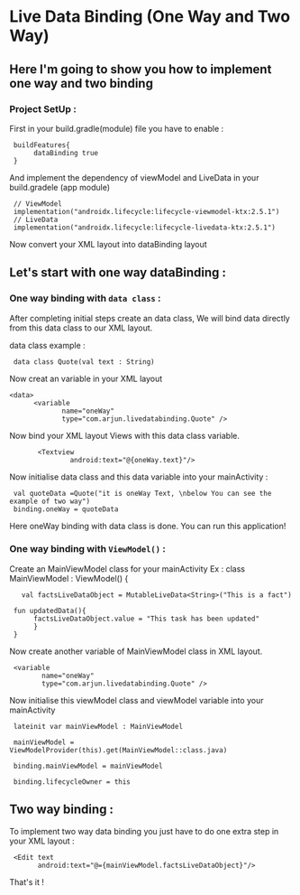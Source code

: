 # Live Data Binding (One Way and Two Way)

## Here I'm going to show you how to implement one way and two binding

### Project SetUp : 

First in your build.gradle(module) file you have to enable :

     buildFeatures{
          dataBinding true
     }


And implement the dependency of viewModel and LiveData in your build.gradele (app module)

     // ViewModel   
     implementation("androidx.lifecycle:lifecycle-viewmodel-ktx:2.5.1")
     // LiveData    
     implementation("androidx.lifecycle:lifecycle-livedata-ktx:2.5.1")

Now convert your XML layout into dataBinding layout

## Let's start with one way dataBinding :

### One way binding with `data class` :

After completing initial steps create an data class, We will bind data directly from this data class to our XML layout.

data class example :

     data class Quote(val text : String)

Now creat an variable in your  XML layout 

    <data>
          <variable
                 name="oneWay"
                 type="com.arjun.livedatabinding.Quote" />
   </data>


Now bind your XML layout Views with this data class variable.

           <Textview
                   android:text="@{oneWay.text}"/>


Now initialise data class and this data variable into your mainActivity :
            
     val quoteData =Quote("it is oneWay Text, \nbelow You can see the example of two way")
     binding.oneWay = quoteData

Here oneWay binding with data class is done. You can run this application!


### One way binding with `ViewModel()` :

Create an  MainViewModel class for your mainActivity
Ex :
     class MainViewModel : ViewModel() {

       val factsLiveDataObject = MutableLiveData<String>("This is a fact")

     fun updatedData(){
          factsLiveDataObject.value = "This task has been updated"
          }
     }

Now create another variable of MainViewModel class in XML layout.

   <data>
     <variable
            name="mainViewModel"
            type="com.arjun.livedatabinding.MainViewModel"/>           

     <variable
            name="oneWay"
            type="com.arjun.livedatabinding.Quote" />
  </data>

Now initialise this viewModel class and viewModel variable into your mainActivity

     lateinit var mainViewModel : MainViewModel

     mainViewModel = ViewModelProvider(this).get(MainViewModel::class.java)

     binding.mainViewModel = mainViewModel

     binding.lifecycleOwner = this



## Two way binding :

To implement two way data binding you just have to do one extra step in your XML layout :

     <Edit text
           android:text="@={mainViewModel.factsLiveDataObject}"/>

That's it !
